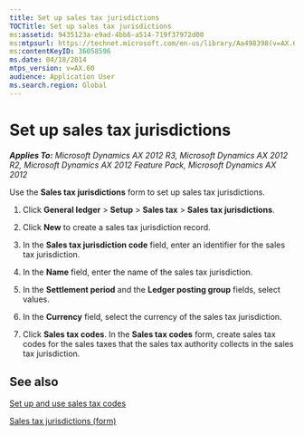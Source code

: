 ```yaml
---
title: Set up sales tax jurisdictions
TOCTitle: Set up sales tax jurisdictions
ms:assetid: 9435123a-e9ad-4bb6-a514-719f37972d00
ms:mtpsurl: https://technet.microsoft.com/en-us/library/Aa498398(v=AX.60)
ms:contentKeyID: 36058596
ms.date: 04/18/2014
mtps_version: v=AX.60
audience: Application User
ms.search.region: Global
---
```


# Set up sales tax jurisdictions 


_**Applies To:** Microsoft Dynamics AX 2012 R3, Microsoft Dynamics AX 2012 R2, Microsoft Dynamics AX 2012 Feature Pack, Microsoft Dynamics AX 2012_

Use the **Sales tax jurisdictions** form to set up sales tax jurisdictions.

1.  Click **General ledger** \> **Setup** \> **Sales tax** \> **Sales tax jurisdictions**.

2.  Click **New** to create a sales tax jurisdiction record.

3.  In the **Sales tax jurisdiction code** field, enter an identifier for the sales tax jurisdiction.

4.  In the **Name** field, enter the name of the sales tax jurisdiction.

5.  In the **Settlement period** and the **Ledger posting group** fields, select values.

6.  In the **Currency** field, select the currency of the sales tax jurisdiction.

7.  Click **Sales tax codes**. In the **Sales tax codes** form, create sales tax codes for the sales taxes that the sales tax authority collects in the sales tax jurisdiction.

## See also

[Set up and use sales tax codes](set-up-and-use-sales-tax-codes.md)

[Sales tax jurisdictions (form)](https://technet.microsoft.com/en-us/library/aa582278\(v=ax.60\))

  


